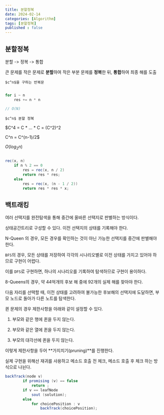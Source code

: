 ```yaml
---
title: 분할정복
date: 2024-02-14
categories: [Algorithm]
tags: [분할정복]
published : false
---
```


## 분할정복

분할 -> 정복 -> 통합

큰 문제를 작은 문제로 **분할**하여 작은 부분 문제를 **정복**한 뒤, **통합**하여 최종 해를 도출

`$c^n$을 구하는 반복문`

```java

for i ~ n
    res += n * n

// O(N)
```

`$c^n$ 분할 정복`

$C^4
= C \* ... \* C
= (C^2)^2

C^n
= C^(n-1)/2$

$O(log_2n)$

```java

rec(x, n)
    if n % 2 == 0
        res = rec(x, n / 2)
        return res * res;
    else
        res = rec(x, (n - 1 / 2))
        return res * res * x;
```

## 백트래킹

여러 선택지를 완전탐색을 통해 중간에 올바른 선택지로 판별하는 방식이다.

상태공간트리로 구성할 수 있다. 이전 선택지의 상태를 기록해야 한다.

N-Queen 의 경우, 모든 경우를 확인하는 것이 아닌 가능한 선택지를 중간에 판별해야 한다.

`BFS`의 경우, 모든 상태를 저장하여 각각의 시나리오별로 이전 상태를 가지고 있어야 하므로 구현이 어렵다.

이를 `DFS`로 구현하면, 하나의 시나리오를 기록하여 탐색하므로 구현이 용이하다.

8-Queens의 경우, 약 44억개의 후보 해 중에 92개의 실제 해를 찾아야 한다.

다음 자리를 선택할 때, 이전 상태를 고려하여 불가능한 후보해의 선택지에 도달하면, 부모 노드로 돌아가 다른 노트를 탐색한다.

퀸 문제의 경우 제한사항을 아래와 같이 설정할 수 있다.

1. 부모와 같은 행에 퀸을 두지 않는다.

1. 부모와 같은 열에 퀸을 두지 않는다.

1. 부모의 대각선에 퀸을 두지 않는다.

이렇게 제한사항을 두어 **가지치기(pruning)**를 진행한다.

실제 구현을 위해선 재귀를 사용하고 메소드 호출 전 체크, 메소드 호출 후 체크 하는 방식으로 나뉜다.

```java
backTrack(node v)
		if promising (v) == false
			return ;
		if v == leafNode
			sout (solution);
		else
			for choicePosition : v
				backTrack(choicePosition);
```
